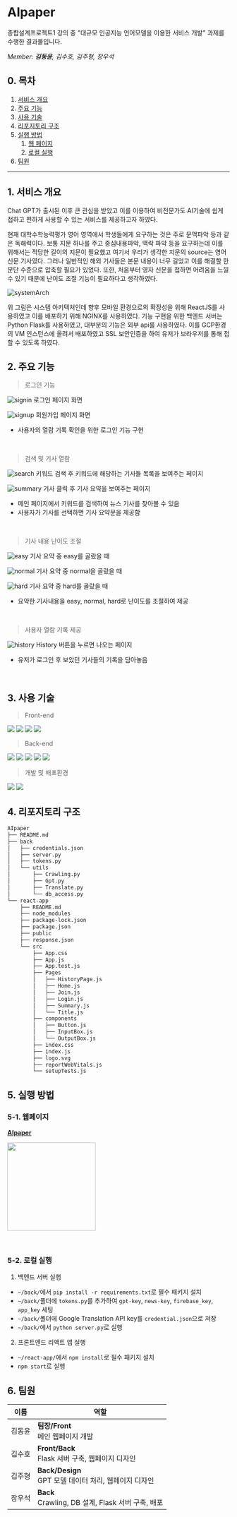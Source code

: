 # AIpaper
종합설계프로젝트1 강의 중 "대규모 인공지능 언어모델을 이용한 서비스 개발" 과제를 수행한 결과물입니다.

*Member: **김동윤**, 김수호, 김주형, 장우석*
<br>

## 0. 목차
1. [서비스 개요](#1-서비스-개요)
2. [주요 기능](#2-주요-기능)
3. [사용 기술](#3-사용-기술)
4. [리포지토리 구조](#4-리포지토리-구조)
5. [실행 방법](#5-실행-방법)
    1. [웹 페이지](#5-1-웹페이지)
    2. [로컬 실행](#5-2-로컬-실행)
6. [팀원](#6-팀원)
---
## 1. 서비스 개요

 Chat GPT가 출시된 이후 큰 관심을 받았고 이를 이용하여 비전문가도 AI기술에 쉽게 접하고 편하게 사용할 수 있는 서비스를 제공하고자 하였다.

현재 대학수학능력평가 영어 영역에서 학생들에게 요구하는 것은 주로 문맥파악 등과 같은 독해력이다. 보통 지문 하나를 주고 중심내용파악, 맥락 파악 등을 요구하는데 이를 위해서는 적당한 길이의 지문이 필요했고 여기서 우리가 생각한 지문의 source는 영어 신문 기사였다. 그러나 일반적인 해외 기사들은 본문 내용이 너무 길었고 이를 해결할 한 문단 수준으로 압축할 필요가 있었다. 또한, 처음부터 영자 신문을 접하면 어려움을 느낄 수 있기 때문에 난이도 조절 기능이 필요하다고 생각하였다.

![systemArch](./images/aipaper_system_architecture.png)

위 그림은 시스템 아키텍처인데 향후 모바일 환경으로의 확장성을 위해 ReactJS를 사용하였고 이를 배포하기 위해 NGINX를 사용하였다. 기능 구현을 위한 백엔드 서버는 Python Flask를 사용하였고, 대부분의 기능은 외부 api를 사용하였다. 이를 GCP환경의 VM 인스턴스에 올려서 배포하였고 SSL 보안인증을 하여 유저가 브라우저를 통해 접할 수 있도록 하였다.


## 2. 주요 기능

> 로그인 기능
> 
![signin](./images/signin.png)
로그인 페이지 화면

![signup](./images/signup.png)
회원가입 페이지 화면
* 사용자의 열람 기록 확인을 위한 로그인 기능 구현

<br>

> 검색 및 기사 열람

![search](./images/searchpage.png)
키워드 검색 후 키워드에 해당하는 기사들 목록을 보여주는 페이지

![summary](./images/summarypage.png)
기사 클릭 후 기사 요약을 보여주는 페이지

* 메인 페이지에서 키워드를 검색하여 뉴스 기사를 찾아볼 수 있음
* 사용자가 기사를 선택하면 기사 요약문을 제공함

<br>

> 기사 내용 난이도 조절

![easy](./images/easypage.png)
기사 요약 중 easy를 골랐을 때

![normal](./images/normalpage.png)
기사 요약 중 normal을 골랐을 때

![hard](./images/hardpage.png)
기사 요약 중 hard를 골랐을 때

* 요약한 기사내용을 easy, normal, hard로 난이도를 조절하여 제공

<br>

> 사용자 열람 기록 제공

![history](./images/historypage.png)
History 버튼을 누르면 나오는 페이지

* 유저가 로그인 후 보았던 기사들의 기록을 담아놓음

<br>

## 3. 사용 기술
> Front-end

<img src="https://img.shields.io/badge/HTML5-E34F26?style=flat-square&logo=html5&logoColor=white"> <img src="https://img.shields.io/badge/CSS3-1572B6?style=flat-square&logo=css3&logoColor=white"> <img src="https://img.shields.io/badge/JavaScript-F7DF1E?style=flat-square&logo=javascript&logoColor=black"> <img src="https://img.shields.io/badge/React-61DAFB?style=flat-square&logo=react&logoColor=black">
<br>

> Back-end

<img src="https://img.shields.io/badge/Python-3776AB?style=flat-square&logo=python&logoColor=white"> <img src="https://img.shields.io/badge/Flask-FFFFFF?style=flat-square&logo=flask&logoColor=black"> <img src="https://img.shields.io/badge/Firebase-FFCA28?style=flat-square&logo=firebase&logoColor=white"> <img src="https://img.shields.io/badge/GPT3.5-412991?style=flat-square&logo=OpenAI&logoColor=white"> <img src="https://img.shields.io/badge/Google Translate-4285F4?style=flat-square&logo=Google&logoColor=white">
<br>

> 개발 및 배포환경

<img src="https://img.shields.io/badge/GCP-4285F4?style=flat-square&logo=Google&logoColor=white"> <img src="https://img.shields.io/badge/NGINX-009639?style=flat-square&logo=NGINX&logoColor=white">
<br>

## 4. 리포지토리 구조
```bash
AIpaper
├── README.md
├── back
│   ├── credentials.json
│   ├── server.py
│   ├── tokens.py
│   └── utils
│       ├── Crawling.py
│       ├── Gpt.py
│       ├── Translate.py
│       └── db_access.py
└── react-app
    ├── README.md
    ├── node_modules
    ├── package-lock.json
    ├── package.json
    ├── public
    ├── response.json
    └── src
        ├── App.css
        ├── App.js
        ├── App.test.js
        ├── Pages
        │   ├── HistoryPage.js
        │   ├── Home.js
        │   ├── Join.js
        │   ├── Login.js
        │   ├── Summary.js
        │   └── Title.js
        ├── components
        │   ├── Button.js
        │   ├── InputBox.js
        │   └── OutputBox.js
        ├── index.css
        ├── index.js
        ├── logo.svg
        ├── reportWebVitals.js
        └── setupTests.js
```

## 5. 실행 방법
### 5-1. 웹페이지
[**AIpaper**](https://aipaper.site/)
<br>

<a href="https://aipaper.site/"><img src="./images/aipaper_qr.png" width="200" height="200"></a>

<br>

### 5-2. 로컬 실행
1. 백엔드 서버 실행
  * `~/back/`에서 `pip install -r requirements.txt`로 필수 패키지 설치
  * `~/back/`폴더에 `tokens.py`를 추가하여 `gpt-key`, `news-key`, `firebase_key`, `app_key` 세팅
  * `~/back/`폴더에 Google Translation API key를 `credential.json`으로 저장
  * `~/back/`에서 `python server.py`로 실행

2. 프론트엔드 리액트 앱 실행
  * `~/react-app/`에서 `npm install`로 필수 패키지 설치
  * `npm start`로 실행


## 6. 팀원
|이름|역할|
|---|------------------------|
|김동윤|__팀장/Front__<br>메인 웹페이지 개발|
|김수호|__Front/Back__<br>Flask 서버 구축, 웹페이지 디자인|
|김주형|__Back/Design__<br>GPT 모델 데이터 처리, 웹페이지 디자인|
|장우석|__Back__<br>Crawling, DB 설계, Flask 서버 구축, 배포|
<br>


